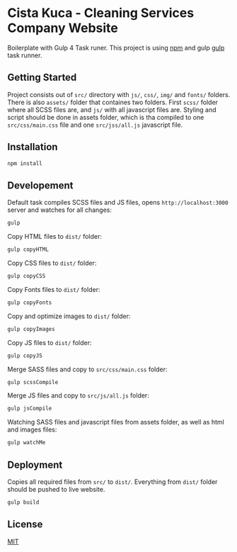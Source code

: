 # Cista Kuca - Cleaning Services Company Website

Boilerplate with Gulp 4 Task runer. This project is using [npm](https://www.npmjs.com/) and gulp [gulp](https://gulpjs.com/) task runner.

## Getting Started

Project consists out of `src/` directory with `js/`, `css/`, `img/` and `fonts/` folders. There is also `assets/` folder that containes two folders. First `scss/` folder where all SCSS files are, and `js/` with all javascript files are. Styling and script should be done in assets folder, which is tha compiled to one `src/css/main.css` file and one `src/jss/all.js` javascript file.

## Installation

```bash
npm install
```

## Developement

Default task compiles SCSS files and JS files, opens `http://localhost:3000` server and watches for all changes:

```bash
gulp
```

Copy HTML files to `dist/` folder:

```bash
gulp copyHTML
```

Copy CSS files to `dist/` folder:

```bash
gulp copyCSS
```

Copy Fonts files to `dist/` folder:

```bash
gulp copyFonts
```

Copy and optimize images to `dist/` folder:

```bash
gulp copyImages
```

Copy JS files to `dist/` folder:

```bash
gulp copyJS
```

Merge SASS files and copy to `src/css/main.css` folder:

```bash
gulp scssCompile
```

Merge JS files and copy to `src/js/all.js` folder:

```bash
gulp jsCompile
```

Watching SASS files and javascript files from assets folder, as well as html and images files:

```bash
gulp watchMe
```

## Deployment

Copies all required files from `src/` to `dist/`. Everything from `dist/` folder should be pushed to live website.

```bash
gulp build
```

## License

[MIT](https://choosealicense.com/licenses/mit/)
